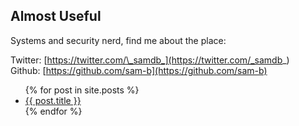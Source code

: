 ## Almost Useful

Systems and security nerd, find me about the place:

Twitter: [https://twitter.com/\_samdb_](https://twitter.com/_samdb_)    
Github: [https://github.com/sam-b](https://github.com/sam-b)

<ul>
  {% for post in site.posts %}
    <li>
      <a href="{{ post.url }}">{{ post.title }}</a>
    </li>
  {% endfor %}
</ul>
